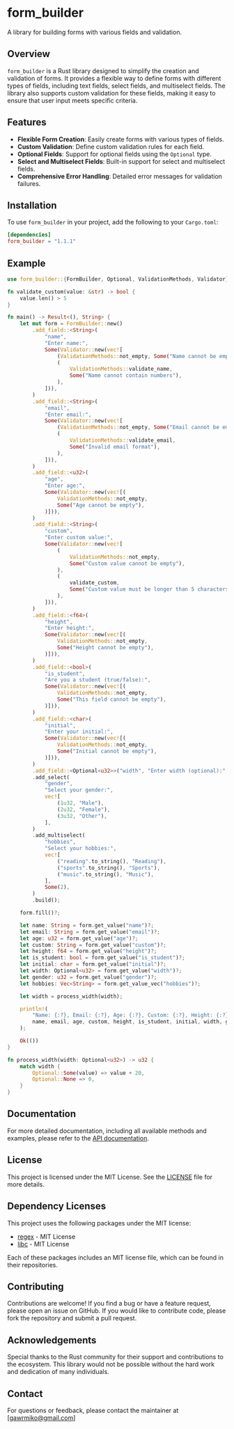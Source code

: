 # form_builder

A library for building forms with various fields and validation.

## Overview

`form_builder` is a Rust library designed to simplify the creation and validation of forms. It provides a flexible way to define forms with different types of fields, including text fields, select fields, and multiselect fields. The library also supports custom validation for these fields, making it easy to ensure that user input meets specific criteria.

## Features

- **Flexible Form Creation**: Easily create forms with various types of fields.
- **Custom Validation**: Define custom validation rules for each field.
- **Optional Fields**: Support for optional fields using the `Optional` type.
- **Select and Multiselect Fields**: Built-in support for select and multiselect fields.
- **Comprehensive Error Handling**: Detailed error messages for validation failures.

## Installation

To use `form_builder` in your project, add the following to your `Cargo.toml`:

```toml
[dependencies]
form_builder = "1.1.1"
```

## Example

```rust
use form_builder::{FormBuilder, Optional, ValidationMethods, Validator};

fn validate_custom(value: &str) -> bool {
    value.len() > 5
}

fn main() -> Result<(), String> {
    let mut form = FormBuilder::new()
        .add_field::<String>(
            "name",
            "Enter name:",
            Some(Validator::new(vec![
                (ValidationMethods::not_empty, Some("Name cannot be empty")),
                (
                    ValidationMethods::validate_name,
                    Some("Name cannot contain numbers"),
                ),
            ])),
        )
        .add_field::<String>(
            "email",
            "Enter email:",
            Some(Validator::new(vec![
                (ValidationMethods::not_empty, Some("Email cannot be empty")),
                (
                    ValidationMethods::validate_email,
                    Some("Invalid email format"),
                ),
            ])),
        )
        .add_field::<u32>(
            "age",
            "Enter age:",
            Some(Validator::new(vec![(
                ValidationMethods::not_empty,
                Some("Age cannot be empty"),
            )])),
        )
        .add_field::<String>(
            "custom",
            "Enter custom value:",
            Some(Validator::new(vec![
                (
                    ValidationMethods::not_empty,
                    Some("Custom value cannot be empty"),
                ),
                (
                    validate_custom,
                    Some("Custom value must be longer than 5 characters"),
                ),
            ])),
        )
        .add_field::<f64>(
            "height",
            "Enter height:",
            Some(Validator::new(vec![(
                ValidationMethods::not_empty,
                Some("Height cannot be empty"),
            )])),
        )
        .add_field::<bool>(
            "is_student",
            "Are you a student (true/false):",
            Some(Validator::new(vec![(
                ValidationMethods::not_empty,
                Some("This field cannot be empty"),
            )])),
        )
        .add_field::<char>(
            "initial",
            "Enter your initial:",
            Some(Validator::new(vec![(
                ValidationMethods::not_empty,
                Some("Initial cannot be empty"),
            )])),
        )
        .add_field::<Optional<u32>>("width", "Enter width (optional):", None)
        .add_select(
            "gender",
            "Select your gender:",
            vec![
                (1u32, "Male"),
                (2u32, "Female"),
                (3u32, "Other"),
            ],
        )
        .add_multiselect(
            "hobbies",
            "Select your hobbies:",
            vec![
                ("reading".to_string(), "Reading"),
                ("sports".to_string(), "Sports"),
                ("music".to_string(), "Music"),
            ],
            Some(2),
        )
        .build();

    form.fill()?;

    let name: String = form.get_value("name")?;
    let email: String = form.get_value("email")?;
    let age: u32 = form.get_value("age")?;
    let custom: String = form.get_value("custom")?;
    let height: f64 = form.get_value("height")?;
    let is_student: bool = form.get_value("is_student")?;
    let initial: char = form.get_value("initial")?;
    let width: Optional<u32> = form.get_value("width")?;
    let gender: u32 = form.get_value("gender")?;
    let hobbies: Vec<String> = form.get_value_vec("hobbies")?;

    let width = process_width(width);

    println!(
        "Name: {:?}, Email: {:?}, Age: {:?}, Custom: {:?}, Height: {:?}, Is Student: {:?}, Initial: {:?}, Width: {:?}, Gender: {:?}, Hobbies: {:?}",
        name, email, age, custom, height, is_student, initial, width, gender, hobbies
    );

    Ok(())
}

fn process_width(width: Optional<u32>) -> u32 {
    match width {
        Optional::Some(value) => value + 20,
        Optional::None => 0,
    }
}
```

## Documentation

For more detailed documentation, including all available methods and examples, please refer to the [API documentation](https://docs.rs/form_builder).

## License

This project is licensed under the MIT License. See the [LICENSE](LICENSE) file for more details.

## Dependency Licenses

This project uses the following packages under the MIT license:

- [regex](https://github.com/rust-lang/regex) - MIT License
- [libc](https://github.com/rust-lang/libc) - MIT License

Each of these packages includes an MIT license file, which can be found in their repositories.

## Contributing

Contributions are welcome! If you find a bug or have a feature request, please open an issue on GitHub. If you would like to contribute code, please fork the repository and submit a pull request.

## Acknowledgements

Special thanks to the Rust community for their support and contributions to the ecosystem. This library would not be possible without the hard work and dedication of many individuals.

## Contact

For questions or feedback, please contact the maintainer at [gawrmiko@gmail.com]
